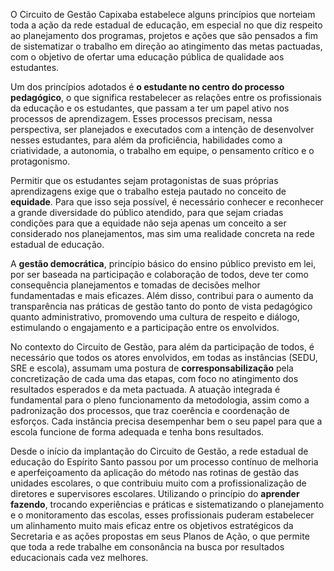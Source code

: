 O Circuito de Gestão Capixaba estabelece alguns princípios que norteiam toda a ação da rede estadual de educação, em especial no que diz respeito ao planejamento dos programas, projetos e ações que são pensados a fim de sistematizar o trabalho em direção ao atingimento das metas pactuadas, com o objetivo de ofertar uma educação pública de qualidade aos estudantes.

Um dos princípios adotados é **o estudante no centro do processo pedagógico**, o que significa restabelecer as relações entre os profissionais da educação e os estudantes, que passam a ter um papel ativo nos processos de aprendizagem. Esses processos precisam, nessa perspectiva, ser planejados e executados com a intenção de desenvolver nesses estudantes, para além da proficiência, habilidades como a criatividade, a autonomia, o trabalho em equipe, o pensamento crítico e o protagonismo.

Permitir que os estudantes sejam protagonistas de suas próprias aprendizagens exige que o trabalho esteja pautado no conceito de **equidade**. Para que isso seja possível, é necessário conhecer e reconhecer a grande diversidade do público atendido, para que sejam criadas condições para que a equidade não seja apenas um conceito a ser considerado nos planejamentos, mas sim uma realidade concreta na rede estadual de educação.

A **gestão democrática**, princípio básico do ensino público previsto em lei, por ser baseada na participação e colaboração de todos, deve ter como consequência planejamentos e tomadas de decisões melhor fundamentadas e mais eficazes. Além disso, contribui para o aumento da transparência nas práticas de gestão tanto do ponto de vista pedagógico quanto administrativo, promovendo uma cultura de respeito e diálogo, estimulando o engajamento e a participação entre os envolvidos.

No contexto do Circuito de Gestão, para além da participação de todos, é necessário que todos os atores envolvidos, em todas as instâncias (SEDU, SRE e escola), assumam uma postura de **corresponsabilização** pela concretização de cada uma das etapas, com foco no atingimento dos resultados esperados e da meta pactuada. A atuação integrada é fundamental para o pleno funcionamento da metodologia, assim como a padronização dos processos, que traz coerência e coordenação de esforços. Cada instância precisa desempenhar bem o seu papel para que a escola funcione de forma adequada e tenha bons resultados.

Desde o início da implantação do Circuito de Gestão, a rede estadual de educação do Espírito Santo passou por um processo contínuo de melhoria e aperfeiçoamento da aplicação do método nas rotinas de gestão das unidades escolares, o que contribuiu muito com a profissionalização de diretores e supervisores escolares. Utilizando o princípio do **aprender fazendo**, trocando experiências e práticas e sistematizando o planejamento e o monitoramento das escolas, esses profissionais puderam estabelecer um alinhamento muito mais eficaz entre os objetivos estratégicos da Secretaria e as ações propostas em seus Planos de Ação, o que permite que toda a rede trabalhe em consonância na busca por resultados educacionais cada vez melhores.
